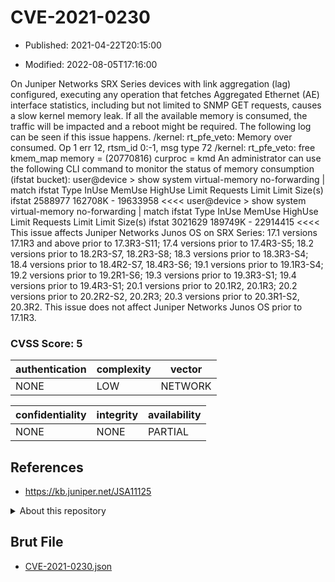 # CVE-2021-0230

- Published: 2021-04-22T20:15:00

- Modified: 2022-08-05T17:16:00

On Juniper Networks SRX Series devices with link aggregation (lag) configured, executing any operation that fetches Aggregated Ethernet (AE) interface statistics, including but not limited to SNMP GET requests, causes a slow kernel memory leak. If all the available memory is consumed, the traffic will be impacted and a reboot might be required. The following log can be seen if this issue happens. /kernel: rt_pfe_veto: Memory over consumed. Op 1 err 12, rtsm_id 0:-1, msg type 72 /kernel: rt_pfe_veto: free kmem_map memory = (20770816) curproc = kmd An administrator can use the following CLI command to monitor the status of memory consumption (ifstat bucket): user@device > show system virtual-memory no-forwarding | match ifstat Type InUse MemUse HighUse Limit Requests Limit Limit Size(s) ifstat 2588977 162708K - 19633958 <<<< user@device > show system virtual-memory no-forwarding | match ifstat Type InUse MemUse HighUse Limit Requests Limit Limit Size(s) ifstat 3021629 189749K - 22914415 <<<< This issue affects Juniper Networks Junos OS on SRX Series: 17.1 versions 17.1R3 and above prior to 17.3R3-S11; 17.4 versions prior to 17.4R3-S5; 18.2 versions prior to 18.2R3-S7, 18.2R3-S8; 18.3 versions prior to 18.3R3-S4; 18.4 versions prior to 18.4R2-S7, 18.4R3-S6; 19.1 versions prior to 19.1R3-S4; 19.2 versions prior to 19.2R1-S6; 19.3 versions prior to 19.3R3-S1; 19.4 versions prior to 19.4R3-S1; 20.1 versions prior to 20.1R2, 20.1R3; 20.2 versions prior to 20.2R2-S2, 20.2R3; 20.3 versions prior to 20.3R1-S2, 20.3R2. This issue does not affect Juniper Networks Junos OS prior to 17.1R3.

### CVSS Score: **5**

| authentication | complexity | vector |
| --- | --- | --- |
| NONE | LOW | NETWORK |

| confidentiality | integrity | availability |
| --- | --- | --- |
| NONE | NONE | PARTIAL |

## References

* https://kb.juniper.net/JSA11125

<details>
<summary>About this repository</summary> 

  This repository is part of the project [Live Hack CVE](https://github.com/Live-Hack-CVE). Main website can be found [www.live-hack.org](https://www.live-hack.org) 
  
  Made by [Sn0wAlice](https://github.com/Sn0wAlice) for the people that care about security and need to have a feed of the latest CVEs. Hope you enjoy it, don't forget to star the repo and follow me on [Twitter](https://twitter.com/Sn0wAlice) and [Github](https://github.com/Sn0wAlice). And that is my [personnal website](https://www.alice-snow.me/)

  - [Home Page](https://github.com/Live-Hack-CVE)
  - [Framework](https://github.com/Live-Hack-CVE/cve-framework)
  - [CVE database](https://github.com/Live-Hack-CVE/full_database)
  - [Changelog](https://github.com/Live-Hack-CVE/Changelog)
</details>

## Brut File

* [CVE-2021-0230.json](https://raw.githubusercontent.com/Live-Hack-CVE/full_database/main/cves/2021/CVE-2021-0230.json)

